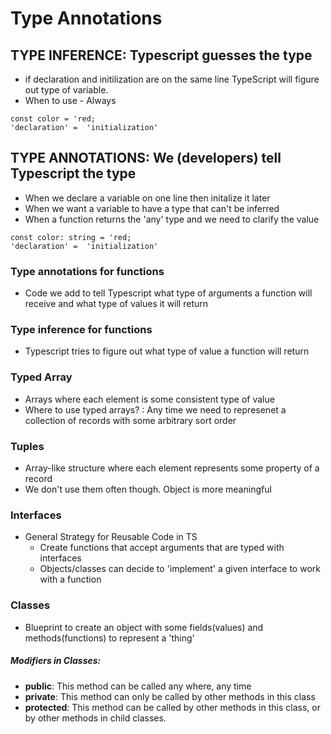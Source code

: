 # Type Annotations

## TYPE INFERENCE: Typescript guesses the type

- if declaration and initilization are on the same line TypeScript will figure out type of variable.
- When to use - Always

```
const color = 'red;
'declaration' =  'initialization'
```

## TYPE ANNOTATIONS: We (developers) tell Typescript the type

- When we declare a variable on one line then initalize it later
- When we want a variable to have a type that can't be inferred
- When a function returns the 'any' type and we need to clarify the value

```
const color: string = 'red;
'declaration' =  'initialization'
```

### Type annotations for functions

- Code we add to tell Typescript what type of arguments a function will receive and what type of values it will return

### Type inference for functions

- Typescript tries to figure out what type of value a function will return

### Typed Array

- Arrays where each element is some consistent type of value
- Where to use typed arrays? : Any time we need to represenet a collection of records with some arbitrary sort order

### Tuples

- Array-like structure where each element represents some property of a record
- We don't use them often though. Object is more meaningful

### Interfaces

- General Strategy for Reusable Code in TS
  - Create functions that accept arguments that are typed with interfaces
  - Objects/classes can decide to 'implement' a given interface to work with a function

### Classes

- Blueprint to create an object with some fields(values) and methods(functions) to represent a 'thing'

##### Modifiers in Classes:

- **public**: This method can be called any where, any time
- **private**: This method can only be called by other methods in this class
- **protected**: This method can be called by other methods in this class, or by other methods in child classes.

